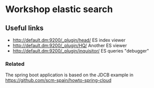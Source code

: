 # Workshop elastic search

## Useful links
- http://default.dm:9200/_plugin/head/ ES index viewer
- http://default.dm:9200/_plugin/HQ/ Another ES viewer
- http://default.dm:9200/_plugin/inquisitor/ ES queries "debugger"

### Related
The spring boot application is based on the JDCB example in https://github.com/scm-spain/howto-spring-cloud
